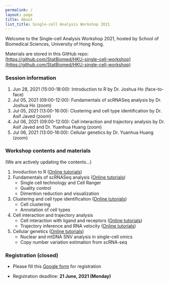 ```yaml
---
permalink: /
layout: page
title: About
list_title: Single-cell Analysis Workshop 2021
---
```



Welcome to the Single-cell Analysis Workshop 2021, hosted by School of 
Biomedical Sciences, University of Hong Kong.

Materials are stored in this GitHub repo: 
[https://github.com/StatBiomed/HKU-single-cell-workshop](https://github.com/StatBiomed/HKU-single-cell-workshop)

### Session information

1. Jun 28, 2021 (15:00-18:00): Introduction to R by Dr. Joshua Ho (face-to-face)
2. Jul 05, 2021 (09:00-12:00): Fundamentals of scRNASeq analysis by Dr. Joshua Ho (zoom)
3. Jul 05, 2021 (13:00-16:00): Clustering and cell type identification by Dr. Asif Javed (zoom)
4. Jul 06, 2021 (09:00-12:00): Cell interaction and trajectory analysis by Dr. Asif Javed and Dr. Yuanhua Huang (zoom)
5. Jul 06, 2021 (13:00-16:00): Cellular genetics by Dr. Yuanhua Huang (zoom)


### Workshop contents and materials

(We are actively updating the contents...)

1. Inroduction to R ([Online tutorials](https://holab-hku.github.io/R-workshop))
2. Fundamentals of scRNASeq analysis 
([Online tutorials](https://holab-hku.github.io/Fundamental-scRNA/))
   * Single cell technology and Cell Ranger
   * Quality control
   * Dimention reduction and visualization
3. Clustering and cell type identification ([Online tutorials](https://github.com/pkuerten/single_cell_clustering_annotation.github.io/blob/main/index.md))
   * Cell clustering
   * Annotation of cell types
4. Cell interaction and trajectory analysis
   * Cell interaction with ligand and receptors ([Online tutorials](https://github.com/pkuerten/single_cell_clustering_annotation.github.io/blob/main/index.md))
   * Trajectory inference and RNA velocity ([Online tutorials](https://statbiomed.github.io/SingleCell-Workshop-2021/))
5. Cellular genetics ([Online tutorials](https://statbiomed.github.io/SingleCell-Workshop-2021/))
   * Nuclear and mtDNA SNV analysis in single-cell omics
   * Copy number variation estimation from scRNA-seq


### Registration (closed)

* Please fill this 
  [Google form](https://docs.google.com/forms/d/e/1FAIpQLSeRWPi7HAm2vLsx6mJxHBJrTwpr0iNsjXYYM76_88lp3-49rQ/viewform?vc=0&c=0&w=1&flr=0)
  for registration

* Registration deadline: **21 June, 2021 (Monday)**